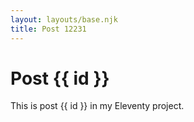 ```yaml
---
layout: layouts/base.njk
title: Post 12231
---
```


# Post {{ id }}

This is post {{ id }} in my Eleventy project.
